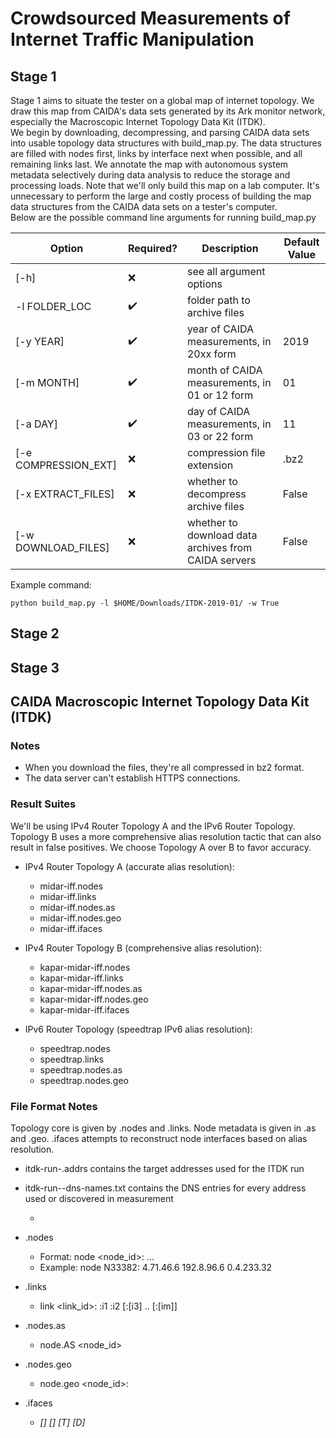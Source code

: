 # Crowdsourced Measurements of Internet Traffic Manipulation #

## Stage 1 ##
Stage 1 aims to situate the tester on a global map of internet topology. We draw this map from CAIDA's data sets generated by its Ark monitor network, especially the Macroscopic Internet Topology Data Kit (ITDK).
<br>
We begin by downloading, decompressing, and parsing CAIDA data sets into usable topology data structures with build_map.py. The data structures are filled with nodes first, links by interface next when possible, and all remaining links last. We annotate the map with autonomous system metadata selectively during data analysis to reduce the storage and processing loads. Note that we'll only build this map on a lab computer. It's unnecessary to perform the large and costly process of building the map data structures from the CAIDA data sets on a tester's computer.
<br>
Below are the possible command line arguments for running build_map.py

| Option               | Required?          | Description                                          | Default Value |
| -------------------- | ------------------ | ---------------------------------------------------- | ------------- |
| [-h]                 | :x:                | see all argument options                             |               |
| -l FOLDER_LOC        | :heavy_check_mark: | folder path to archive files                         |               |
| [-y YEAR]            | :heavy_check_mark: | year of CAIDA measurements, in 20xx form             | 2019          |
| [-m MONTH]           | :heavy_check_mark: | month of CAIDA measurements, in 01 or 12 form        | 01            |
| [-a DAY]             | :heavy_check_mark: | day of CAIDA measurements, in 03 or 22 form          | 11            |
| [-e COMPRESSION_EXT] | :x:                | compression file extension                           | .bz2          |
| [-x EXTRACT_FILES]   | :x:                | whether to decompress archive files                  | False         |
| [-w DOWNLOAD_FILES]  | :x:                | whether to download data archives from CAIDA servers | False         |

Example command:
```
python build_map.py -l $HOME/Downloads/ITDK-2019-01/ -w True
```

## Stage 2 ##

## Stage 3 ##

## CAIDA Macroscopic Internet Topology Data Kit (ITDK) ##

### Notes ###
* When you download the files, they're all compressed in bz2 format.
* The data server can't establish HTTPS connections.

### Result Suites ###
We'll be using IPv4 Router Topology A and the IPv6 Router Topology. Topology B uses a more comprehensive alias resolution tactic that can also result in false positives. We choose Topology A over B to favor accuracy.

* IPv4 Router Topology A (accurate alias resolution):
  * midar-iff.nodes
  * midar-iff.links
  * midar-iff.nodes.as
  * midar-iff.nodes.geo
  * midar-iff.ifaces


* IPv4 Router Topology B (comprehensive alias resolution):
  * kapar-midar-iff.nodes
  * kapar-midar-iff.links
  * kapar-midar-iff.nodes.as
  * kapar-midar-iff.nodes.geo
  * kapar-midar-iff.ifaces


* IPv6 Router Topology (speedtrap IPv6 alias resolution):
  * speedtrap.nodes
  * speedtrap.links
  * speedtrap.nodes.as
  * speedtrap.nodes.geo

### File Format Notes ###
Topology core is given by .nodes and .links. Node metadata is given in .as and .geo. .ifaces attempts to reconstruct node interfaces based on alias resolution.

* itdk-run-<date>.addrs contains the target addresses used for the ITDK run

* itdk-run-<date>-dns-names.txt contains the DNS entries for every address used or discovered in measurement
  * <timestamp>    <IP-address>    <DNS-name>

* .nodes
  * Format: node <node_id>:   <i1>   <i2>   ...   <in>
  * Example: node N33382:  4.71.46.6 192.8.96.6 0.4.233.32

* .links
  * link <link_id>:   <N1>:i1   <N2>:i2   [<N3>:[i3] .. [<Nm>:[im]]

* .nodes.as
  * node.AS   <node_id>   <AS>   <method>

* .nodes.geo
  * node.geo   <node_id>: <continent> <country> <region> <city> <latitude> <longitude>

* .ifaces
  * <address> [<node_id>] [<link_id>] [T] [D]
